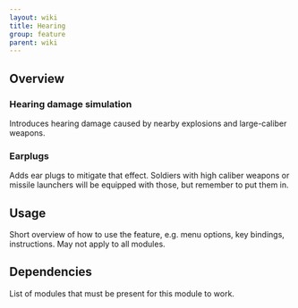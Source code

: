 ```yaml
---
layout: wiki
title: Hearing
group: feature
parent: wiki
---
```


## Overview

### Hearing damage simulation
Introduces hearing damage caused by nearby explosions and large-caliber weapons.

### Earplugs
Adds ear plugs to mitigate that effect. Soldiers with high caliber weapons or 
missile launchers will be equipped with those, but remember to put them in.


## Usage

Short overview of how to use the feature, e.g. menu options, key bindings, 
instructions. May not apply to all modules.


## Dependencies

List of modules that must be present for this module to work.
